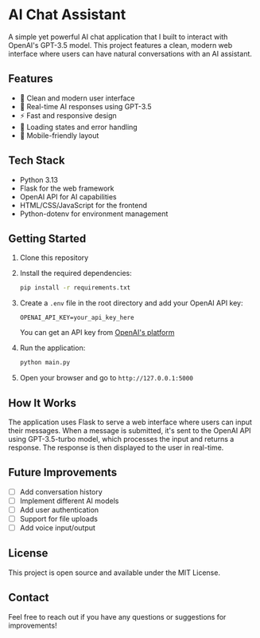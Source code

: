 # AI Chat Assistant

A simple yet powerful AI chat application that I built to interact with OpenAI's GPT-3.5 model. This project features a clean, modern web interface where users can have natural conversations with an AI assistant.

## Features

- 🎨 Clean and modern user interface
- 💬 Real-time AI responses using GPT-3.5
- ⚡ Fast and responsive design
- 🔄 Loading states and error handling
- 📱 Mobile-friendly layout

## Tech Stack

- Python 3.13
- Flask for the web framework
- OpenAI API for AI capabilities
- HTML/CSS/JavaScript for the frontend
- Python-dotenv for environment management

## Getting Started

1. Clone this repository
2. Install the required dependencies:
   ```bash
   pip install -r requirements.txt
   ```
3. Create a `.env` file in the root directory and add your OpenAI API key:
   ```
   OPENAI_API_KEY=your_api_key_here
   ```
   You can get an API key from [OpenAI's platform](https://platform.openai.com/api-keys)

4. Run the application:
   ```bash
   python main.py
   ```

5. Open your browser and go to `http://127.0.0.1:5000`

## How It Works

The application uses Flask to serve a web interface where users can input their messages. When a message is submitted, it's sent to the OpenAI API using GPT-3.5-turbo model, which processes the input and returns a response. The response is then displayed to the user in real-time.

## Future Improvements

- [ ] Add conversation history
- [ ] Implement different AI models
- [ ] Add user authentication
- [ ] Support for file uploads
- [ ] Add voice input/output

## License

This project is open source and available under the MIT License.

## Contact

Feel free to reach out if you have any questions or suggestions for improvements! 